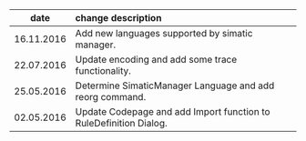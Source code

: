|date      | change description |
|----------|:-------------|
|16.11.2016| Add new languages supported by simatic manager. |
|22.07.2016| Update encoding and add some trace functionality. |
|25.05.2016| Determine SimaticManager Language and add reorg command. |
|02.05.2016| Update Codepage and add Import function to RuleDefinition Dialog. |


